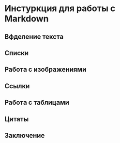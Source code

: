 # Инстуркция для работы с Markdown

## Вфделение текста

## Списки

## Работа с изображениями

## Ссылки

## Работа с таблицами

## Цитаты

## Заключение